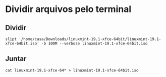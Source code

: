 # Dividir arquivos pelo terminal

## Dividir
```
slipt '/home/casa/Downloads/linuxmint-19.1-xfce-64bit/linuxmint-19.1-xfce-64bit.iso' -b 100M --verbose linuxmint-19.1-xfce-64bit.iso  
```

## Juntar
```
cat linuxmint-19.1-xfce-64* > linuxmint-19.1-xfce-64bit.iso 
```